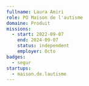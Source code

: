 ```yaml
---
fullname: Laura Amiri
role: PO Maison de l'autisme
domaine: Produit
missions:
  - start: 2022-09-07
    end: 2024-09-07
    status: independent
    employer: Octo
badges:
  - segur
startups:
  - maison.de.lautisme
---
```


